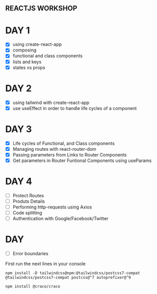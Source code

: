 ## REACTJS WORKSHOP 

# DAY 1 

- [x] using create-react-app
- [x] composing
- [x] functional and class components
- [x] lists and keys
- [x] states vs props

# DAY 2 

- [x] using tailwind with create-react-app
- [x] use useEffect in order to handle life cycles of a component

# DAY 3
- [x] Life cycles of Functional, and Class components
- [x] Managing routes with react-router-dom
- [x] Passing parameters from Links to Router Components
- [x] Get parameters in Router Funtional Components using useParams

# DAY 4
- [ ] Protect Routes
- [ ] Produts Details
- [ ] Performing http-requests using Axios
- [ ] Code splitting
- [ ] Authentication with Google/Facebook/Twitter

# DAY 
- [ ] Error boundaries

First run the next lines in your console
```
npm install -D tailwindcss@npm:@tailwindcss/postcss7-compat @tailwindcss/postcss7-compat postcss@^7 autoprefixer@^9

npm install @craco/craco
```